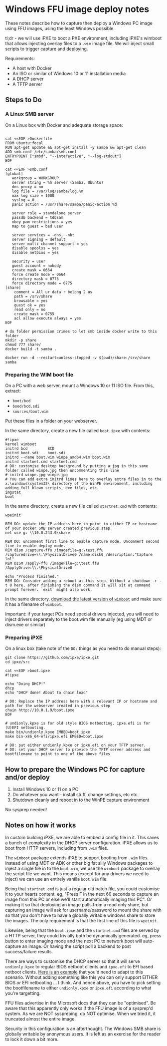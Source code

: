 # Windows FFU image deploy notes

These notes describe how to capture then deploy a Windows PC image using FFU images, using the least Windows possible.

tl;dr - we will use iPXE to boot a PXE environment, including iPXE's wimboot that allows injecting overlay files to a `.wim` image file. We will inject small scripts to trigger capture and deploying.

Requirements:
* A host with Docker
* An ISO or similar of Windows 10 or 11 installation media
* A DHCP server
* A TFTP server

## Steps to Do

### A Linux SMB server

On a Linux box with Docker and adequate storage space:

```

cat <<EOF >Dockerfile
FROM ubuntu:focal
RUN apt-get update && apt-get install -y samba && apt-get clean
ADD smb.conf /etc/samba/smb.conf
ENTRYPOINT ["smbd", "--interactive", "--log-stdout"]
EOF

cat <<EOF >smb.conf
[global]
   workgroup = WORKGROUP
   server string = %h server (Samba, Ubuntu)
   dns proxy = no
   log file = /var/log/samba/log.%m
   max log size = 1000
   syslog = 0
   panic action = /usr/share/samba/panic-action %d

   server role = standalone server
   passdb backend = tdbsam
   obey pam restrictions = yes
   map to guest = bad user

   server services = -dns, -nbt
   server signing = default
   server multi channel support = yes
   disable spoolss = yes
   disable netbios = yes

   security = user
   guest account = nobody
   create mask = 0664
   force create mode = 0664
   directory mask = 0775
   force directory mode = 0775
[share]
    comment = All ur data r belong 2 us
    path = /srv/share
    browsable = yes
    guest ok = yes
    read only = no
    create mask = 0755
    acl allow execute always = yes
EOF

# do folder permission crimes to let smb inside docker write to this folder
mkdir -p share
chmod 777 share/
docker build -t samba .

docker run -d --restart=unless-stopped -v $(pwd)/share:/srv/share samba
```


### Preparing the WIM boot file

On a PC with a web server, mount a Windows 10 or 11 ISO file. From this, extract:
* `boot/bcd`
* `bood/bcd.sdi`
* `sources/boot.wim`

Put these files in a folder on your webserver.

In the same directory, create a new file called `boot.ipxe` with contents:

```
#!ipxe
kernel wimboot 
initrd bcd         BCD
initrd boot.sdi    boot.sdi
initrd --name boot.wim winpe_amd64.wim boot.wim
initrd startnet.cmd startnet.cmd
# DO: customise desktop background by putting a jpg in this same folder called winpe.jpg then uncommenting this line
# initrd winpe.jpg winpe.jpg
# You can add extra initrd lines here to overlay extra files in to the x:\windows\system32\ directory of the WinPE environment, including adding full blown scripts, exe files, etc.
imgstat
boot
```

In the same directory, create a new file called `startnet.cmd` with contents:

```
wpeinit

REM DO: update the IP address here to point to either IP or hostname of your Docker SMB server created previous step
net use g: \\10.0.243.0\share

REM DO: uncomment first line to enable capture mode. Uncomment second line to enable deploy mode.
REM dism /capture-ffu /imagefile=g:\test.ffu /capturedrive=\\.\PhysicalDrive0 /name:disk0 /description:"Capture lol"
REM DISM /apply-ffu /ImageFile=g:\test.ffu /ApplyDrive:\\.\PhysicalDrive0

echo "Process finished."
REM DO: Consider adding a reboot at this step. Without a shutdown -r -t 0 here, after finishing the dism command it will sit at command prompt forever. `exit` might also work.
```

In the same directory, [download the latest version of `wimboot`](https://github.com/ipxe/wimboot/releases/latest/download/wimboot) and make sure it has a filename of `wimboot`.

Important: if your target PCs need special drivers injected, you will need to inject drivers separately to the boot.wim file manually (eg using MDT or dism.exe or similar)

### Preparing iPXE

On a linux box (take note of the `DO:` things as you need to do manual steps):
```
git clone https://github.com/ipxe/ipxe.git
cd ipxe/src

cat <<EOF >boot.ipxe
#!ipxe

echo "Doing DHCP!"
dhcp
echo "DHCP done! About to chain load"

# DO: Replace the IP address here with a relevant IP or hostname and path for the webserver created in previous step
chain http://10.0.1.9/boot.ipxe
EOF

# undionly.kpxe is for old style BIOS netbooting. ipxe.efi is for (U)EFI netbooting.
make bin/undionly.kpxe EMBED=boot.ipxe
make bin-x86_64-efi/ipxe.efi EMBED=boot.ipxe

# DO: put either undionly.kpxe or ipxe.efi on your TFTP server.
# DO: set your DHCP server to provide the TFTP server address and bootfilename to point to one of the above files
```

## How to prepare the Windows PC for capture and/or deploy

1) Install Windows 10 or 11 on a PC
2) Do whatever you want - install stuff, change settings, etc etc
3) Shutdown cleanly and reboot in to the WinPE capture environment

No sysprep needed!

## Notes on how it works

In custom building iPXE, we are able to embed a config file in it. This saves a bunch of complexity in the DHCP server configuration. iPXE allows us to boot from HTTP servers, including from `.wim` files.

The `wimboot` package extends iPXE to support booting from `.wim` files. Instead of using MDT or ADK or other big fat silly Windows packages to inject a single file in to the `boot.wim`, we use the `wimboot` package to overlay the script file we want. This means (except for any drivers we need to inject) we can use an entirely vanilla `boot.wim` file.

Being that `startnet.cmd` is just a regular old batch file, you could customise it to your hearts content. eg, "Press F in the next 60 seconds to capture an image from this PC or else we'll start automatically imaging this PC". Or making it so that deploying an image pulls from a read only share, but capturing an image will ask for username/password to mount the share with so that you don't have to have a globally writable windows share to store the images. The only requirement is that the first line of this file is `wpeinit`.

Likewise, being that the `boot.ipxe` and the `startnet.cmd` files are served by a HTTP server, they could trivially both be dynamically generated. eg, press button to enter imaging mode and the next PC to network boot will auto-capture an image. Or having the script poll a backend to post success/failure results.

There are ways to customise the DHCP server so that it will serve `undionly.kpxe` to regular BIOS netboot clients and `ipxe.efi` to EFI based netboot clients. [Here is an example](https://docs.fogproject.org/en/latest/kb/how-tos/bios-and-uefi-co-existence/#using-linux-dhcp) that you'd need to adapt to this scenario. Without adding something like this you can only support EITHER BIOS _or_ EFI netbooting ... I think. And hence above, you have to pick setting the bootfilename to either `undionly.kpxe` or `ipxe.efi` according to what you're targetting.

FFU files advertise in the Microsoft docs that they can be "optimised". Be aware that this apparently only works if the FFU image is of a sysprep'd system. As we are NOT syspreping, do NOT optimise. When we tried it, it truncated almost the entire image.

Security in this configuration is an afterthought. The Windows SMB share is globally writable by anonymous users. It is left as an exercise for the reader to lock it down a bit more.
